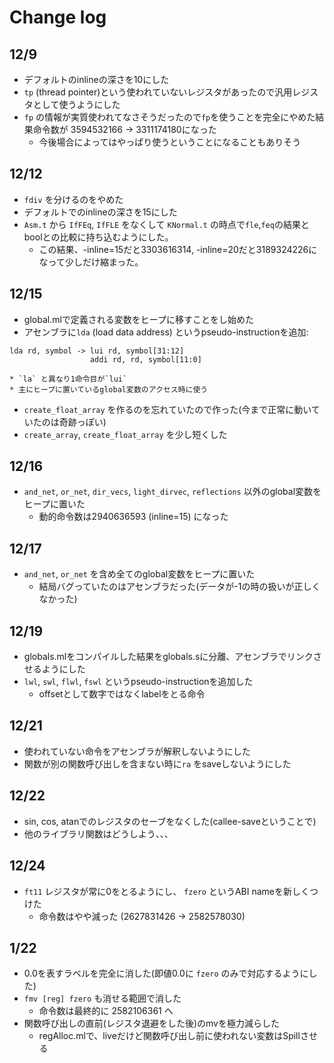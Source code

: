 # Change log

## 12/9
* デフォルトのinlineの深さを10にした
* `tp` (thread pointer)という使われていないレジスタがあったので汎用レジスタとして使うようにした
* `fp` の情報が実質使われてなさそうだったので`fp`を使うことを完全にやめた結果命令数が 3594532166 -> 3311174180になった
    * 今後場合によってはやっぱり使うということになることもありそう

## 12/12
* `fdiv` を分けるのをやめた
* デフォルトでのinlineの深さを15にした
* `Asm.t` から `IfFEq`, `IfFLE` をなくして `KNormal.t` の時点で`fle`,`feq`の結果とboolとの比較に持ち込むようにした。
    * この結果、-inline=15だと3303616314, -inline=20だと3189324226になって少しだけ縮まった。

## 12/15
* global.mlで定義される変数をヒープに移すことをし始めた
* アセンブラに`lda` (load data address) というpseudo-instructionを追加:
```
lda rd, symbol -> lui rd, symbol[31:12]
                  addi rd, rd, symbol[11:0]
```
    * `la` と異なり1命令目が`lui`
    * 主にヒープに置いているglobal変数のアクセス時に使う

* `create_float_array` を作るのを忘れていたので作った(今まで正常に動いていたのは奇跡っぽい)
* `create_array`, `create_float_array` を少し短くした

## 12/16
* `and_net`, `or_net`, `dir_vecs`, `light_dirvec`, `reflections` 以外のglobal変数をヒープに置いた
    * 動的命令数は2940636593 (inline=15) になった

## 12/17
* `and_net`, `or_net` を含め全てのglobal変数をヒープに置いた
    * 結局バグっていたのはアセンブラだった(データが-1の時の扱いが正しくなかった)

## 12/19
* globals.mlをコンパイルした結果をglobals.sに分離、アセンブラでリンクさせるようにした
* `lwl`, `swl`, `flwl`, `fswl` というpseudo-instructionを追加した
    * offsetとして数字ではなくlabelをとる命令

## 12/21
* 使われていない命令をアセンブラが解釈しないようにした
* 関数が別の関数呼び出しを含まない時に`ra` をsaveしないようにした

## 12/22
* sin, cos, atanでのレジスタのセーブをなくした(callee-saveということで)
* 他のライブラリ関数はどうしよう、、、

## 12/24
* `ft11` レジスタが常に0をとるようにし、 `fzero` というABI nameを新しくつけた
    * 命令数はやや減った (2627831426 -> 2582578030)

## 1/22
* 0.0を表すラベルを完全に消した(即値0.0に `fzero` のみで対応するようにした)
* `fmv [reg] fzero` も消せる範囲で消した
    * 命令数は最終的に 2582106361 へ
* 関数呼び出しの直前(レジスタ退避をした後)のmvを極力減らした
    * regAlloc.mlで、liveだけど関数呼び出し前に使われない変数はSpillさせる
